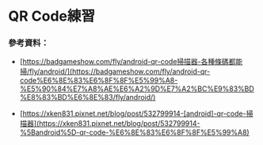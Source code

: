 # QR Code練習

### 參考資料：

- [https://badgameshow.com/fly/android-qr-code掃描器-各種條碼都能掃/fly/android/](https://badgameshow.com/fly/android-qr-code%E6%8E%83%E6%8F%8F%E5%99%A8-%E5%90%84%E7%A8%AE%E6%A2%9D%E7%A2%BC%E9%83%BD%E8%83%BD%E6%8E%83/fly/android/)

- [https://xken831.pixnet.net/blog/post/532799914-[android]-qr-code-掃描器](https://xken831.pixnet.net/blog/post/532799914-%5Bandroid%5D-qr-code-%E6%8E%83%E6%8F%8F%E5%99%A8)

